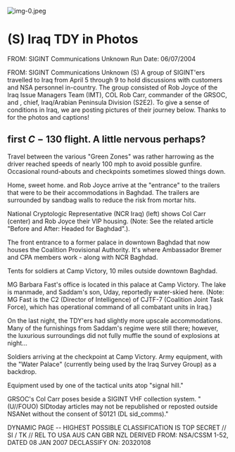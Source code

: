 ![img-0.jpeg](img-0.jpeg)

# (S) Iraq TDY in Photos 

FROM: SIGINT Communications
Unknown
Run Date: 06/07/2004

FROM: SIGINT Communications
Unknown
(S) A group of SIGINT'ers travelled to Iraq from April 5 through 9 to hold discussions with customers and NSA personnel in-country. The group consisted of Rob Joyce of the Iraq Issue Managers Team (IMT), COL Rob Carr, commander of the GRSOC, and , chief, Iraq/Arabian Peninsula Division (S2E2). To give a sense of conditions in Iraq, we are posting pictures of their journey below. Thanks to for the photos and captions!

## first $C-130$ flight. A little nervous perhaps?

Travel between the various "Green Zones" was rather harrowing as the driver reached speeds of nearly 100 mph to avoid possible gunfire. Occasional round-abouts and checkpoints sometimes slowed things down.

Home, sweet home. and Rob Joyce arrive at the "entrance" to the trailers that were to be their accommodations in Baghdad. The trailers are surrounded by sandbag walls to reduce the risk from mortar hits.

National Cryptologic Representative (NCR Iraq) (left) shows Col Carr (center) and Rob Joyce their VIP housing. (Note: See the related article "Before and After: Headed for Baghdad".).

The front entrance to a former palace in downtown Baghdad that now houses the Coalition Provisional Authority. It's where Ambassador Bremer and CPA members work - along with NCR Baghdad.

Tents for soldiers at Camp Victory, 10 miles outside downtown Baghdad.

MG Barbara Fast's office is located in this palace at Camp Victory. The lake is manmade, and Saddam's son, Uday, reportedly water-skied here. (Note: MG Fast is the C2 (Director of Intelligence) of CJTF-7 (Coalition Joint Task Force), which has operational command of all combatant units in Iraq.)

On the last night, the TDY'ers had slightly more upscale accommodations. Many of the furnishings from Saddam's regime were still there; however, the luxurious surroundings did not fully muffle the sound of explosions at night...

Soldiers arriving at the checkpoint at Camp Victory.
Army equipment, with the "Water Palace" (currently being used by the Iraq Survey Group) as a backdrop.

Equipment used by one of the tactical units atop "signal hill."

GRSOC's Col Carr poses beside a SIGINT VHF collection system.
"(U//FOUO) SIDtoday articles may not be republished or reposted outside NSANet without the consent of S0121 (DL sid_comms)."

DYNAMIC PAGE -- HIGHEST POSSIBLE CLASSIFICATION IS TOP SECRET // SI / TK // REL TO USA AUS CAN GBR NZL
DERIVED FROM: NSA/CSSM 1-52, DATED 08 JAN 2007 DECLASSIFY ON: 20320108
